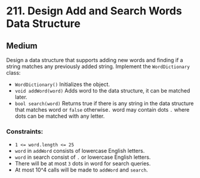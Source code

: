 # 211. Design Add and Search Words Data Structure

## Medium

Design a data structure that supports adding new words and finding if a string matches any previously added string.
Implement the `WordDictionary` class:

- `WordDictionary()` Initializes the object.
- `void addWord(word)` Adds word to the data structure, it can be matched later.
- `bool search(word)` Returns true if there is any string in the data structure that matches word or `false`
  otherwise`.` word may contain dots `.` where dots can be matched with any letter.

### Constraints:

- `1 <= word.length <= 25`
- `word` in `addWord` consists of lowercase English letters.
- `word` in search consist of `.` or lowercase English letters.
- There will be at most `3` dots in word for search queries.
- At most 10^4 calls will be made to `addWord` and `search`.
